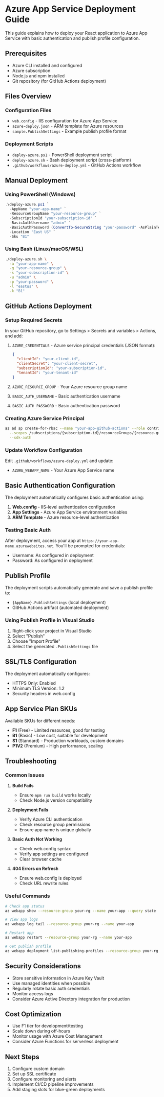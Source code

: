 # Azure App Service Deployment Guide

This guide explains how to deploy your React application to Azure App Service with basic authentication and publish profile configuration.

## Prerequisites

- Azure CLI installed and configured
- Azure subscription
- Node.js and npm installed
- Git repository (for GitHub Actions deployment)

## Files Overview

### Configuration Files

- `web.config` - IIS configuration for Azure App Service
- `azure-deploy.json` - ARM template for Azure resources
- `sample.PublishSettings` - Example publish profile format

### Deployment Scripts

- `deploy-azure.ps1` - PowerShell deployment script
- `deploy-azure.sh` - Bash deployment script (cross-platform)
- `.github/workflows/azure-deploy.yml` - GitHub Actions workflow

## Manual Deployment

### Using PowerShell (Windows)

```powershell
.\deploy-azure.ps1 `
  -AppName "your-app-name" `
  -ResourceGroupName "your-resource-group" `
  -SubscriptionId "your-subscription-id" `
  -BasicAuthUsername "admin" `
  -BasicAuthPassword (ConvertTo-SecureString "your-password" -AsPlainText -Force) `
  -Location "East US" `
  -Sku "B1"
```

### Using Bash (Linux/macOS/WSL)

```bash
./deploy-azure.sh \
  -a "your-app-name" \
  -g "your-resource-group" \
  -s "your-subscription-id" \
  -u "admin" \
  -p "your-password" \
  -l "eastus" \
  -k "B1"
```

## GitHub Actions Deployment

### Setup Required Secrets

In your GitHub repository, go to Settings > Secrets and variables > Actions, and add:

1. `AZURE_CREDENTIALS` - Azure service principal credentials (JSON format):
   ```json
   {
     "clientId": "your-client-id",
     "clientSecret": "your-client-secret",
     "subscriptionId": "your-subscription-id",
     "tenantId": "your-tenant-id"
   }
   ```

2. `AZURE_RESOURCE_GROUP` - Your Azure resource group name
3. `BASIC_AUTH_USERNAME` - Basic authentication username
4. `BASIC_AUTH_PASSWORD` - Basic authentication password

### Creating Azure Service Principal

```bash
az ad sp create-for-rbac --name "your-app-github-actions" --role contributor \
  --scopes /subscriptions/{subscription-id}/resourceGroups/{resource-group} \
  --sdk-auth
```

### Update Workflow Configuration

Edit `.github/workflows/azure-deploy.yml` and update:
- `AZURE_WEBAPP_NAME` - Your Azure App Service name

## Basic Authentication Configuration

The deployment automatically configures basic authentication using:

1. **Web.config** - IIS-level authentication configuration
2. **App Settings** - Azure App Service environment variables
3. **ARM Template** - Azure resource-level authentication

### Testing Basic Auth

After deployment, access your app at `https://your-app-name.azurewebsites.net`. You'll be prompted for credentials:
- Username: As configured in deployment
- Password: As configured in deployment

## Publish Profile

The deployment scripts automatically generate and save a publish profile to:
- `{AppName}.PublishSettings` (local deployment)
- GitHub Actions artifact (automated deployment)

### Using Publish Profile in Visual Studio

1. Right-click your project in Visual Studio
2. Select "Publish"
3. Choose "Import Profile"
4. Select the generated `.PublishSettings` file

## SSL/TLS Configuration

The deployment automatically configures:
- HTTPS Only: Enabled
- Minimum TLS Version: 1.2
- Security headers in web.config

## App Service Plan SKUs

Available SKUs for different needs:

- **F1** (Free) - Limited resources, good for testing
- **B1** (Basic) - Low cost, suitable for development
- **S1** (Standard) - Production workloads, custom domains
- **P1V2** (Premium) - High performance, scaling

## Troubleshooting

### Common Issues

1. **Build Fails**
   - Ensure `npm run build` works locally
   - Check Node.js version compatibility

2. **Deployment Fails**
   - Verify Azure CLI authentication
   - Check resource group permissions
   - Ensure app name is unique globally

3. **Basic Auth Not Working**
   - Check web.config syntax
   - Verify app settings are configured
   - Clear browser cache

4. **404 Errors on Refresh**
   - Ensure web.config is deployed
   - Check URL rewrite rules

### Useful Commands

```bash
# Check app status
az webapp show --resource-group your-rg --name your-app --query state

# View app logs
az webapp log tail --resource-group your-rg --name your-app

# Restart app
az webapp restart --resource-group your-rg --name your-app

# Get publish profile
az webapp deployment list-publishing-profiles --resource-group your-rg --name your-app --xml
```

## Security Considerations

- Store sensitive information in Azure Key Vault
- Use managed identities when possible
- Regularly rotate basic auth credentials
- Monitor access logs
- Consider Azure Active Directory integration for production

## Cost Optimization

- Use F1 tier for development/testing
- Scale down during off-hours
- Monitor usage with Azure Cost Management
- Consider Azure Functions for serverless deployment

## Next Steps

1. Configure custom domain
2. Set up SSL certificate
3. Configure monitoring and alerts
4. Implement CI/CD pipeline improvements
5. Add staging slots for blue-green deployments